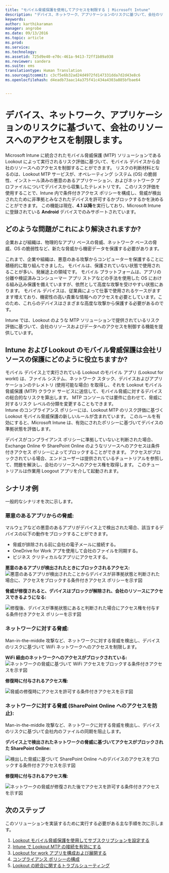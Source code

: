 ```yaml
---
title: "モバイル脅威保護を使用してアクセスを制限する | Microsoft Intune"
description: "デバイス、ネットワーク、アプリケーションのリスクに基づいて、会社のリソースへのアクセスを制限します。"
keywords: 
author: karthikaraman
manager: angrobe
ms.date: 09/13/2016
ms.topic: article
ms.prod: 
ms.service: 
ms.technology: 
ms.assetid: 725d9e40-e70c-461a-9413-72ff1b89a938
ms.reviewer: sandera
ms.suite: ems
translationtype: Human Translation
ms.sourcegitcommit: c3cf5e6b32ad24d4972fd147331dda7d2d43e8c6
ms.openlocfilehash: d4eadb73aac14a375f41c434a4303a885bfbae64


---
```


# デバイス、ネットワーク、アプリケーションのリスクに基づいて、会社のリソースへのアクセスを制限します。
Microsoft Intune に統合されたモバイル脅威保護 (MTP) ソリューションである Lookout によって実行されるリスク評価に基づいて、モバイル デバイスから会社のリソースへのアクセスを制御することができます。 リスクの判断材料となるのは、Lookout MTP サービスが、オペレーティング システム (OS) の脆弱性、インストール済みの悪意のあるアプリケーション、およびネットワーク プロファイルについてデバイスから収集したテレメトリです。 このリスク評価を使用することで、Intune 内で条件付きアクセス ポリシーを構成し、脅威が検出されたために非準拠とみなされたデバイスを許可するかブロックするかを決めることができます。  この機能は現在、**4.1 以降**を実行しており、Microsoft Intune に登録されている **Android** デバイスでのみサポートされています。  
## どのような問題がこれにより解決されますか?
企業および組織は、物理的なアプリ ベースの脅威、ネットワーク ベースの脅威、OS の脆弱性など、新たな脅威から機密データを保護する必要があります。

これまで、企業や組織は、悪意のある攻撃からコンピューターを保護することに積極的に取り組んできました。 モバイルは、保護されていない状態で使用されることが多い、発展途上の領域です。 モバイル プラットフォームは、アプリの分離や検証済みコンシューマー アプリ ストアなどの手法を使用した OS における組み込み保護を備えていますが、依然として高度な攻撃を受けやすい状態にあります。 モバイル デバイスは、従業員によって仕事で使用されるケースがますます増えており、機密性の高い貴重な情報へのアクセスを必要としています。このため、これらのデバイスはさまざまな高度な攻撃から保護する必要があるのです。

Intune では、Lookout のような MTP ソリューションで提供されているリスク評価に基づいて、会社のリソースおよびデータへのアクセスを制御する機能を提供しています。

## Intune および Lookout のモバイル脅威保護は会社リソースの保護にどのように役立ちますか?
モバイル デバイス上で実行されている Lookout のモバイル アプリ (Lookout for workt) は、ファイル システム、ネットワーク スタック、デバイスおよびアプリケーションのテレメトリ (使用可能な場合) を取得し、それを Lookout モバイル脅威保護 (MTP) クラウド サービスに送信して、モバイル脅威に対するデバイスの総合的なリスクを算出します。 MTP コンソールでは要件に合わせて、脅威に対するリスク レベルの分類を変更することもできます。  
Intune のコンプライアンス ポリシーには、Lookout MTP のリスク評価に基づく Lookout モバイル脅威保護の新しいルールが含まれています。 このルールを有効にすると、Microsoft Intune は、有効にされたポリシーに基づいてデバイスの準拠状態を評価します。

デバイスがコンプライアンス ポリシーに準拠していないと判断された場合、Exchange Online や SharePoint Online のようなリソースへのアクセスは条件付きアクセス ポリシーによってブロックすることができます。 アクセスがブロックされている場合、エンドユーザーは提供されているチュートリアルを参照して、問題を解決し、会社のリソースへのアクセス権を取得します。 このチュートリアルは作業用 Loogout アプリを介して起動されます。

## シナリオ例
一般的なシナリオを次に示します。
### 悪意のあるアプリからの脅威:
マルウェアなどの悪意のあるアプリがデバイス上で検出された場合、該当するデバイスの以下の動作をブロックすることができます。
* 脅威が排除される前に会社の電子メールに接続する。
* OneDrive for Work アプを使用して会社のファイルを同期する。
* ビジネス クリティカルなアプリにアクセスする。

**悪意のあるアプリが検出されたときにブロックされるアクセス:**
![悪意のあるアプリが検出されたことからデバイスが非準拠状態と判断された場合に、アクセスをブロックする条件付きアクセス ポリシーを示す図](../media/mtp/malicious-apps-blocked.png)

**脅威が修復されると、デバイスはブロックが解除され、会社のリソースにアクセスできるようになる:**

![修復後、デバイスが準拠状態にあると判断された場合にアクセス権を付与する条件付きアクセス ポリシーを示す図](../media/mtp/malicious-apps-unblocked.png)
### ネットワークに対する脅威:
Man-in-the-middle 攻撃など、ネットワークに対する脅威を検出し、デバイスのリスクに基づいて WiFi ネットワークへのアクセスを制限します。

**WiFi 経由のネットワークへのアクセスがブロックされている:**
![ネットワークの脅威に基づいて WiFi アクセスをブロックする条件付きアクセスを示す図](../media/mtp/network-wifi-blocked.png)

**修復時に付与されるアクセス権:**

![脅威の修復時にアクセスを許可する条件付きアクセスを示す図](../media/mtp/network-wifi-unblocked.png)
### ネットワークに対する脅威 (SharePoint Online へのアクセスを防止):

Man-in-the-middle 攻撃など、ネットワークに対する脅威を検出し、デバイスのリスクに基づいて会社内のファイルの同期を阻止します。

**デバイス上で検出されたネットワークの脅威に基づいてアクセスがブロックされた SharePoint Online:**

![検出した脅威に基づいて SharePoint Online へのデバイスのアクセスをブロックする条件付きアクセスを示す図](../media/mtp/network-spo-blocked.png)


**修復時に付与されるアクセス権:**

![ネットワークの脅威が修復された後でアクセスを許可する条件付きアクセスを示す図](../media/mtp/network-spo-unblocked.png)

## 次のステップ
このソリューションを実装するために実行する必要がある主な手順を次に示します。
1.  [Lookout モバイル脅威保護を使用してサブスクリプションを設定する](set-up-your-subscription-with-lookout-mtp.md)
2.  [Intune で Lookout MTP の接続を有効にする](enable-lookout-mtp-connection-in-intune.md)
3.  [Lookout for work アプリを構成および展開する](configure-and-deploy-lookout-for-work-apps.md)
4.  [コンプライアンス ポリシーの構成](enable-device-threat-protection-rule-in-compliance-policy.md)
5.  [Lookout の統合に関するトラブルシューティング](http://docs.microsoft.com/en-us/intune/troubleshoot/troubleshooting-lookout-integration)



<!--HONumber=Sep16_HO3-->



